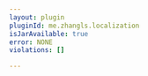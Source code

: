 ```yaml
---
layout: plugin
pluginId: me.zhangls.localization
isJarAvailable: true
error: NONE
violations: []

---
```


